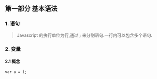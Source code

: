 ## 第一部分 基本语法


### 1. 语句
> Javascript 的执行单位为行,通过 **;** 来分割语句.一行内可以包含多个语句.


### 2. 变量

#### 2.1 概念

`
var a = 1;
`
